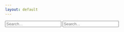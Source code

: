 ```yaml
---
layout: default
---
```


<div class="searchInput">
  <input type="text" id="search-input1" placeholder="Search...">
  <input type="text" id="search-input2" placeholder="Search...">
  <p id="p-result-count" style="margin-top: 0px;"><span id="result-count"></span></p>
  <div class="resultBox">
    <!-- here list are inserted from javascript -->
  </div>
</div>

<ul id="post-list"></ul>

<script>
  window.addEventListener("DOMContentLoaded", function() {
    var queryString = window.location.search;
    var urlParams = new URLSearchParams(queryString);
    var searchQuery1 = urlParams.get("search1");
    var searchQuery2 = urlParams.get("search2");

    if (searchQuery1) {
      var searchInput1 = document.getElementById("search-input1");
      searchInput1.value = searchQuery1;
      searchInput1.dispatchEvent(new Event("input"));
    }

    if (searchQuery2) {
      var searchInput2 = document.getElementById("search-input2");
      searchInput2.value = searchQuery2;
      searchInput2.dispatchEvent(new Event("input"));
    }
  });
</script>
<script src="/js/search-test.js"></script>
<script src="/js/suggest.js"></script>